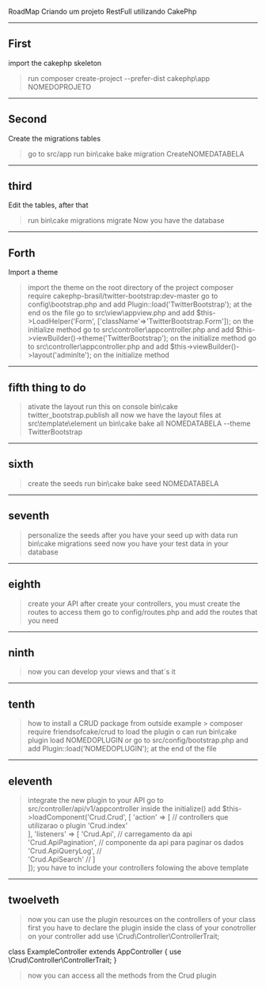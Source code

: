 RoadMap Criando um projeto RestFull utilizando CakePhp

---
First
---

import the cakephp skeleton
> run composer create-project --prefer-dist cakephp\app NOMEDOPROJETO

---
Second
---

Create the migrations tables
> go to src/app
> run bin\cake bake migration CreateNOMEDATABELA
 
---
third
---

Edit the tables, after that 
> run bin\cake migrations migrate
> Now you have the database

---
Forth
---

Import a theme
> import the theme on the root directory of the project
> composer require cakephp-brasil/twitter-bootstrap:dev-master
> go to config\bootstrap.php and add Plugin::load('TwitterBootstrap'); at the end os the file
> go to src\view\appview.php and add $this->LoadHelper('Form', ['className'=>'TwitterBootstrap.Form']); on the initialize method
> go to src\controller\appcontroller.php and add $this->viewBuilder()->theme('TwitterBootstrap');  on the initialize method
> go to src\controller\appcontroller.php and add $this->viewBuilder()->layout('adminlte'); on the initialize method


---
fifth thing to do 
---

> ativate the layout
> run this on console bin\cake twitter_bootstrap.publish all
> now we have the layout files at src\template\element
> un bin\cake bake all NOMEDATABELA --theme TwitterBootstrap

---
sixth
---

> create the seeds
> run bin\cake bake seed NOMEDATABELA

---
seventh
---

> personalize the seeds 
> after you have your seed up with data
> run bin\cake migrations seed
> now you have your test data in your database

---
eighth
---

> create your API
> after create your controllers, you must create the routes to access them
> go to config/routes.php and add the routes that you need

---
ninth
---

> now you can develop your views and that`s it


---
tenth
---

> how to install a CRUD package from outside
> example > composer require friendsofcake/crud
> to load the plugin o can 
> run bin\cake plugin load NOMEDOPLUGIN 
> or
> go to src/config/bootstrap.php and add Plugin::load('NOMEDOPLUGIN'); at the end of the file

---
eleventh
---

> integrate the new plugin to your API
> go to src/controller/api/v1/appcontroller inside the initialize() add $this->loadComponent('Crud.Crud', [
    'action' => [       // controllers que utilizarao o plugin
        'Crud.index'  
    ],
    'listeners' => [ 
        'Crud.Api',             // carregamento da api
        'Crud.ApiPagination',   // componente da api para paginar os dados
        'Crud.ApiQueryLog',     //    
        'Crud.ApiSearch'        //
    ]  
]);
> you have to include your controllers folowing the above template

---
twoelveth
---

> now you can use the plugin resources on the controllers of your class
> first you have to declare the plugin inside the class of your conotroller
> on your controller add use \Crud\Controller\ControllerTrait;

class ExampleController extends AppController {
    use \Crud\Controller\ControllerTrait; 
} 

> now you can access all the methods from the Crud plugin




